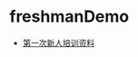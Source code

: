 # freshmanDemo
* [第一次新人培训资料](https://www.jianshu.com/writer#/notebooks/16860145/notes/34611760/preview)
